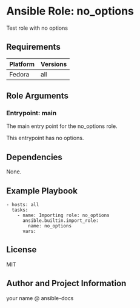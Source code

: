 <!-- BEGIN_ANSIBLE_DOCS -->
# Ansible Role: no_options
Test role with no options


## Requirements

| Platform | Versions |
| -------- | -------- |
| Fedora | all |

## Role Arguments


### Entrypoint: main

The main entry point for the no_options role.

This entrypoint has no options.



## Dependencies
None.

## Example Playbook

```
- hosts: all
  tasks:
    - name: Importing role: no_options
      ansible.builtin.import_role:
        name: no_options
      vars:
```

## License

MIT

## Author and Project Information
your name @ ansible-docs

<!-- END_ANSIBLE_DOCS -->
